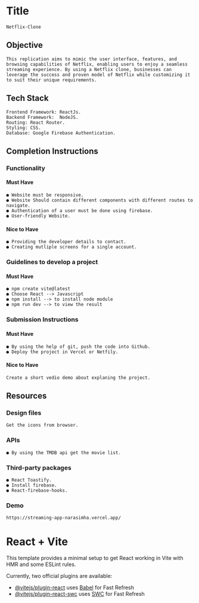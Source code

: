 # Title

    Netflix-Clone

## Objective

    This replication aims to mimic the user interface, features, and browsing capabilities of Netflix, enabling users to enjoy a seamless streaming experience. By using a Netflix clone, businesses can leverage the success and proven model of Netflix while customizing it to suit their unique requirements.

## Tech Stack

    Frontend Framework: ReactJs.
    Backend Framework:  NodeJS.
    Routing: React Router.
    Styling: CSS.
    Database: Google Firebase Authentication.

## Completion Instructions

### Functionality

#### Must Have

    ● Website must be responsive.
    ● Website Should contain different components with different routes to navigate.
    ● Authentication of a user must be done using firebase.
    ● User-friendly Website.

#### Nice to Have

    ● Providing the developer details to contact.
    ● Creating mutliple screens for a single account.

### Guidelines to develop a project

#### Must Have

    ● npm create vite@latest 
    ● Choose React --> Javascript 
    ● npm install --> to install node module 
    ● npm run dev --> to view the result


### Submission Instructions

#### Must Have

    ● By using the help of git, push the code into Github.
    ● Deploy the project in Vercel or Netfily.

#### Nice to Have

    Create a short vedio demo about explaning the project.

## Resources

### Design files

    Get the icons from browser.

### APIs

    ● By using the TMDB api get the movie list.

### Third-party packages

    ● React Toastify.
    ● Install firebase.
    ● React-firebase-hooks.

### Demo
    
    https://streaming-app-narasimha.vercel.app/

# React + Vite

This template provides a minimal setup to get React working in Vite with HMR and some ESLint rules.

Currently, two official plugins are available:

- [@vitejs/plugin-react](https://github.com/vitejs/vite-plugin-react/blob/main/packages/plugin-react/README.md) uses [Babel](https://babeljs.io/) for Fast Refresh
- [@vitejs/plugin-react-swc](https://github.com/vitejs/vite-plugin-react-swc) uses [SWC](https://swc.rs/) for Fast Refresh

